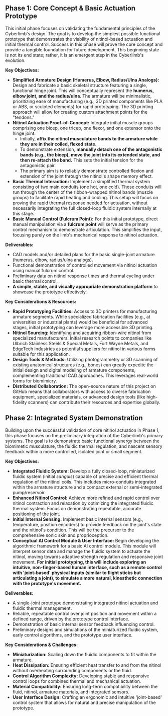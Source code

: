 ## Phase 1: Core Concept & Basic Actuation Prototype

This initial phase focuses on validating the fundamental principles of the Cyberlimb's design. The goal is to develop the simplest possible functional prototype that demonstrates the viability of nitinol-based actuation and initial thermal control. Success in this phase will prove the core concept and provide a tangible foundation for future development. This beginning state is not its end state; rather, it is an emergent step in the Cyberlimb's evolution.

**Key Objectives:**

* **Simplified Armature Design (Humerus, Elbow, Radius/Ulna Analogs):** Design and fabricate a basic skeletal structure featuring a single, functional hinge joint. This will conceptually represent the **humerus, elbow joint, and the radius/ulna**. The armature will be minimalistic, prioritizing ease of manufacturing (e.g., 3D printed components like PLA or ABS, or sculpted elements) for rapid prototyping. The 3D printing approach will allow for creating custom attachment points for the "tendons."
* **Nitinol Actuation Proof-of-Concept:** Integrate initial muscle groups comprising one bicep, one tricep, one flexor, and one extensor onto the hinge joint.
    * Initially, **affix the nitinol musculature bands to the armature while they are in their coiled, flexed state.**
    * To demonstrate extension, **manually detach one of the antagonistic bands (e.g., the bicep), move the joint into its extended state, and then re-attach the band.** This sets the initial tension for the antagonistic pair.
    * The primary aim is to reliably demonstrate controlled flexion and extension of the joint through the nitinol's shape memory effect.
* **Basic Thermal Interaction:** Implement a simplified thermal system consisting of two main conduits (one hot, one cold). These conduits will run through the center of the ribbon-wrapped nitinol bands (muscle groups) to facilitate rapid heating and cooling. This setup will focus on proving the rapid thermal response needed for actuation, without necessarily integrating the full closed-loop fluidic system internally at this stage.
* **Basic Manual Control (Fulcrum Point):** For this initial prototype, direct manual manipulation via a **fulcrum point** will serve as the primary control mechanism to demonstrate articulation. This simplifies the input, focusing purely on the limb's mechanical response to nitinol actuation.

**Deliverables:**

* CAD models and/or detailed plans for the basic single-joint armature (humerus, elbow, radius/ulna analogs).
* Functional demonstration of controlled movement via nitinol actuation using manual fulcrum control.
* Preliminary data on nitinol response times and thermal cycling under basic thermal control.
* **A simple, stable, and visually appropriate demonstration platform** to showcase the prototype effectively.

**Key Considerations & Resources:**

* **Rapid Prototyping Facilities:** Access to 3D printers for manufacturing armature segments. While specialized fabrication facilities (e.g., at universities or industrial plants) would be beneficial for advanced stages, initial prototyping can leverage more accessible 3D printing.
* **Nitinol Sourcing:** Identifying and acquiring ribbon-wire nitinol from specialized manufacturers. Initial research points to companies like Ulbrich Stainless Steels & Special Metals, Fort Wayne Metals, and EdgeTech Industries as potential suppliers for nitinol in various forms suitable for this application.
* **Design Tools & Methods:** Utilizing photogrammetry or 3D scanning of existing anatomical structures (e.g., bones) can greatly expedite the initial design and digital modeling of armature components, complementing traditional CAD approaches. This leverages real-world forms for biomimicry.
* **Distributed Collaboration:** The open-source nature of this project on GitHub means that collaborators with access to diverse fabrication equipment, specialized materials, or advanced design tools (like high-fidelity scanners) can contribute their resources and expertise globally.

## Phase 2: Integrated System Demonstration

Building upon the successful validation of core nitinol actuation in Phase 1, this phase focuses on the preliminary integration of the Cyberlimb's primary systems. The goal is to demonstrate basic functional synergy between the biomimetic musculature, the fluidic thermal regulation, and nascent sensory feedback within a more controlled, isolated joint or small segment.

**Key Objectives:**

* **Integrated Fluidic System:** Develop a fully closed-loop, miniaturized fluidic system (initial *sanguis*) capable of precise and efficient thermal regulation of the nitinol coils. This includes micro-conduits integrated within the armature structure and a compact external or semi-integrated pump/reservoir.
* **Enhanced Nitinol Control:** Achieve more refined and rapid control over nitinol contraction and relaxation by optimizing the integrated fluidic thermal system. Focus on demonstrating repeatable, accurate positioning of the joint.
* **Initial Internal Sensing:** Implement basic internal sensors (e.g., temperature, position encoders) to provide feedback on the joint's state and the nitinol's condition. This will be the precursor to the comprehensive sonic skin and proprioception.
* **Conceptual AI Control Module & User Interface:** Begin developing the algorithmic framework for a basic AI control module. This module will interpret sensor data and manage the fluidic system to actuate the nitinol, moving towards adaptive strength regulation and responsive joint movement. **For initial prototyping, this will include exploring an intuitive, non-finger-based human interface, such as a remote control with 'joint-based' physical inputs (similar to flight sticks but articulating a joint), to simulate a more natural, kinesthetic connection with the prototype's movement.**

**Deliverables:**

* A single-joint prototype demonstrating integrated nitinol actuation and fluidic thermal management.
* Reliable, repeatable control over joint position and movement within a defined range, driven by the prototype control interface.
* Demonstration of basic internal sensor feedback influencing control.
* Preliminary designs and simulations of the miniaturized fluidic system, early control algorithms, and the prototype user interface.

**Key Considerations & Challenges:**

* **Miniaturization:** Scaling down the fluidic components to fit within the armature.
* **Heat Dissipation:** Ensuring efficient heat transfer to and from the nitinol without overheating surrounding components or the fluid.
* **Control Algorithm Complexity:** Developing stable and responsive control loops for combined thermal and mechanical actuation.
* **Material Compatibility:** Ensuring long-term compatibility between the fluid, nitinol, armature materials, and integrated sensors.
* **User Interface Design:** Crafting an ergonomic and intuitive 'joint-based' control system that allows for natural and precise manipulation of the prototype.
